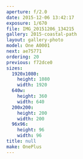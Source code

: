 ```yaml
---
aperture: f/2.0
date: 2015-12-06 13:42:17
exposure: 1/670
file: IMG_20151206_134215
gallery: 2015-coastal-path
layout: gallery-photo
model: One A0001
next: ae75771
ordering: 20
previous: f72dce0
sizes:
  1920x1080:
    height: 1080
    width: 1920
  640w:
    height: 360
    width: 640
  200x200:
    height: 200
    width: 200
  96x96:
    height: 96
    width: 96
title: null
make: OnePlus
---
```

